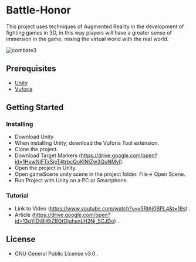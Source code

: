 # Battle-Honor

This project uses techniques of Augmented Reality in the development of fighting games in 3D, in this way players will have a greater sense of immersion in the game, mixing the virtual world with the real world.

<img src="https://preview.ibb.co/iyJFkc/combate3.png" alt="combate3" border="0" style="text-align:center;">

## Prerequisites

* [Unity](https://store.unity.com/pt/download?ref=personal)
* [Vuforia](https://developer.vuforia.com/downloads/sdk)

## Getting Started

### Installing

* Download Unity 
* When installing Unity, download the Vuforia Tool extension.
* Clone the project.
* Download Target Markers (https://drive.google.com/open?id=1HvwNIFTxSjeT4trbcQoKlNIZw3QuNMvl).
* Open the project in Unity.
* Open gameScene.unity scene in the project folder. File-> Open Scene.
* Run Project with Unity on a PC or Smartphone.

### Tutorial

* Link to Video (https://www.youtube.com/watch?v=x5RIAj0BPL4&t=18s) .
* Article (https://drive.google.com/open?id=13gYiDtBil6iZBQtOjuhsnLH2Nj_5CJDo) .


## License

* GNU General Public License v3.0 .
